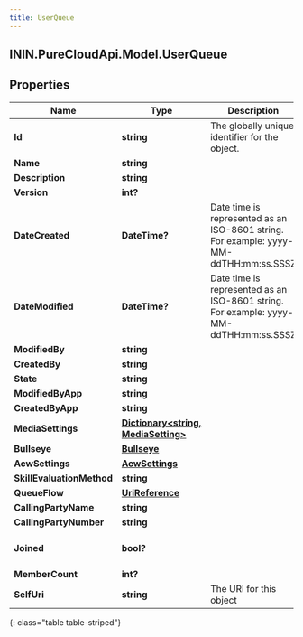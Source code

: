 ```yaml
---
title: UserQueue
---
```

## ININ.PureCloudApi.Model.UserQueue

## Properties

|Name | Type | Description | Notes|
|------------ | ------------- | ------------- | -------------|
| **Id** | **string** | The globally unique identifier for the object. | [optional] |
| **Name** | **string** |  | [optional] |
| **Description** | **string** |  | [optional] |
| **Version** | **int?** |  | [optional] |
| **DateCreated** | **DateTime?** | Date time is represented as an ISO-8601 string. For example: yyyy-MM-ddTHH:mm:ss.SSSZ | [optional] |
| **DateModified** | **DateTime?** | Date time is represented as an ISO-8601 string. For example: yyyy-MM-ddTHH:mm:ss.SSSZ | [optional] |
| **ModifiedBy** | **string** |  | [optional] |
| **CreatedBy** | **string** |  | [optional] |
| **State** | **string** |  | [optional] |
| **ModifiedByApp** | **string** |  | [optional] |
| **CreatedByApp** | **string** |  | [optional] |
| **MediaSettings** | [**Dictionary&lt;string, MediaSetting&gt;**](MediaSetting.html) |  | [optional] |
| **Bullseye** | [**Bullseye**](Bullseye.html) |  | [optional] |
| **AcwSettings** | [**AcwSettings**](AcwSettings.html) |  | [optional] |
| **SkillEvaluationMethod** | **string** |  | [optional] |
| **QueueFlow** | [**UriReference**](UriReference.html) |  | [optional] |
| **CallingPartyName** | **string** |  | [optional] |
| **CallingPartyNumber** | **string** |  | [optional] |
| **Joined** | **bool?** |  | [optional] [default to false]|
| **MemberCount** | **int?** |  | [optional] |
| **SelfUri** | **string** | The URI for this object | [optional] |
{: class="table table-striped"}


